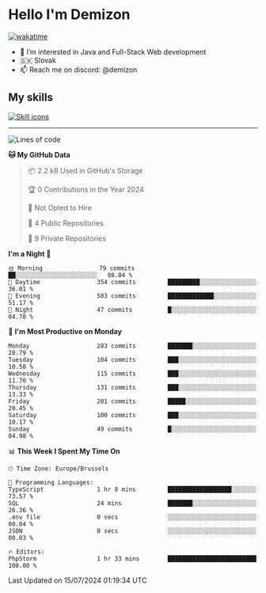 # Hello I'm Demizon
[![wakatime](https://wakatime.com/badge/user/6ad1949f-d6d7-44f9-9eee-c35e54cc499b.svg)](https://wakatime.com/@6ad1949f-d6d7-44f9-9eee-c35e54cc499b)
- 👀 I’m interested in Java and Full-Stack Web development
- 🇸🇰 Slovak
- 📫 Reach me on discord: @demizon

## My skills
[![Skill icons](https://skillicons.dev/icons?i=java,js,ts,html,css,react,nextjs,tailwind,supabase,py,git,docker,linux,mysql,postgres,mongo&theme=dark)](https://github.com/Demizon3433)

---

<!--START_SECTION:waka-->
![Lines of code](https://img.shields.io/badge/From%20Hello%20World%20I%27ve%20Written-305.9%20thousand%20lines%20of%20code-blue)

**🐱 My GitHub Data** 

> 📦 2.2 kB Used in GitHub's Storage 
 > 
> 🏆 0 Contributions in the Year 2024
 > 
> 🚫 Not Opted to Hire
 > 
> 📜 4 Public Repositories 
 > 
> 🔑 9 Private Repositories 
 > 
**I'm a Night 🦉** 

```text
🌞 Morning                79 commits          ██░░░░░░░░░░░░░░░░░░░░░░░   08.04 % 
🌆 Daytime                354 commits         █████████░░░░░░░░░░░░░░░░   36.01 % 
🌃 Evening                503 commits         █████████████░░░░░░░░░░░░   51.17 % 
🌙 Night                  47 commits          █░░░░░░░░░░░░░░░░░░░░░░░░   04.78 % 
```
📅 **I'm Most Productive on Monday** 

```text
Monday                   283 commits         ███████░░░░░░░░░░░░░░░░░░   28.79 % 
Tuesday                  104 commits         ███░░░░░░░░░░░░░░░░░░░░░░   10.58 % 
Wednesday                115 commits         ███░░░░░░░░░░░░░░░░░░░░░░   11.70 % 
Thursday                 131 commits         ███░░░░░░░░░░░░░░░░░░░░░░   13.33 % 
Friday                   201 commits         █████░░░░░░░░░░░░░░░░░░░░   20.45 % 
Saturday                 100 commits         ███░░░░░░░░░░░░░░░░░░░░░░   10.17 % 
Sunday                   49 commits          █░░░░░░░░░░░░░░░░░░░░░░░░   04.98 % 
```


📊 **This Week I Spent My Time On** 

```text
🕑︎ Time Zone: Europe/Brussels

💬 Programming Languages: 
TypeScript               1 hr 8 mins         ██████████████████░░░░░░░   73.57 % 
SQL                      24 mins             ███████░░░░░░░░░░░░░░░░░░   26.36 % 
.env file                0 secs              ░░░░░░░░░░░░░░░░░░░░░░░░░   00.04 % 
JSON                     0 secs              ░░░░░░░░░░░░░░░░░░░░░░░░░   00.03 % 

🔥 Editors: 
PhpStorm                 1 hr 33 mins        █████████████████████████   100.00 % 
```


 Last Updated on 15/07/2024 01:19:34 UTC
<!--END_SECTION:waka-->
